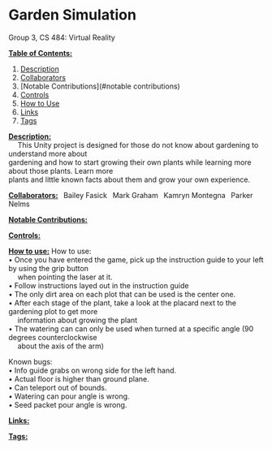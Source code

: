 # Garden Simulation
Group 3, CS 484: Virtual Reality

<b><u>Table of Contents:</u></b>
1) [Description](#description)
2) [Collaborators](#collaborators) 
3) [Notable Contributions](#notable contributions)
4) [Controls](#controls)
5) [How to Use](#run)
6) [Links](#links)
7) [Tags](#tags)


<a name="description"><b><u>Description:</u></b></a> <br />
&emsp; This Unity project is designed for those do not know about gardening to understand more about <br />
gardening and how to start growing their own plants while learning more about those plants. Learn more <br />
plants and little known facts about them and grow your own experience.

<a name="collaborators"> <b><u>Collaborators:</u></b></a>
&ensp;Bailey Fasick
&ensp;Mark Graham
&ensp;Kamryn Montegna
&ensp;Parker Nelms

<a name="notable contributions"><b><u>Notable Contributions:</u></b></a>


<a name="controls"><b><u>Controls:</u></b></a>

<a name="run"><b><u>How to use:</u></b></a>
How to use: <br />
• Once you have entered the game, pick up the instruction guide to your left by using the grip button <br /> 
&emsp; when pointing the laser at it. <br />
• Follow instructions layed out in the instruction guide <br />
• The only dirt area on each plot that can be used is the center one. <br />
• After each stage of the plant, take a look at the placard next to the gardening plot to get more <br />
&emsp; information about growing the plant <br />
• The watering can can only be used when turned at a specific angle (90 degrees counterclockwise <br />
&emsp; about the axis of the arm) <br />

Known bugs: <br />
• Info guide grabs on wrong side for the left hand. <br />
• Actual floor is higher than ground plane. <br />
• Can teleport out of bounds. <br />
• Watering can pour angle is wrong. <br />
• Seed packet pour angle is wrong. <br />

<a name="links"><b><u>Links:</u></b></a>

<a name="tags"><b><u>Tags:</u></b></a>
